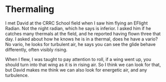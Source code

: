# Thermaling

I met David at the CRRC School field when I saw him flying an EFlight Radian. Not the night radian, which he says is
inferior.
I asked him if he catches many thermals at the field, and he reported having flown three that day. I asked about how he
knows he is in a thermal,
does he have a vario? No vario, he looks for turbulent air, he says you can see the glide behave differently, often
visibly rising.

When I flew, I was taught to pay attention to roll, if a wing went up, you should turn into that wing as it is in rising
air.
So I think we can look for that, but David makes me think we can also look for energetic air, and any turbulence.

